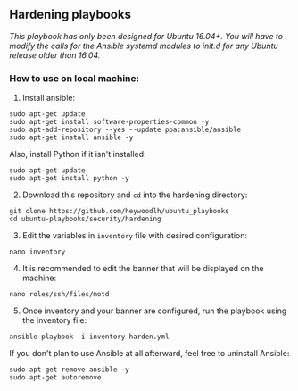 ## Hardening playbooks

*This playbook has only been designed for Ubuntu 16.04+. You will have to modify the calls for the Ansible systemd modules to init.d for any Ubuntu release older than 16.04.* 


### How to use on local machine:


1. Install ansible:

```
sudo apt-get update
sudo apt-get install software-properties-common -y
sudo apt-add-repository --yes --update ppa:ansible/ansible
sudo apt-get install ansible -y
```

Also, install Python if it isn't installed:

```
sudo apt-get update
sudo apt-get install python -y
```


2. Download this repository and `cd` into the hardening directory:

```
git clone https://github.com/heywoodlh/ubuntu_playbooks
cd ubuntu-playbooks/security/hardening
```


3. Edit the variables in `inventory` file with desired configuration:

```
nano inventory
```


4. It is recommended to edit the banner that will be displayed on the machine:

```
nano roles/ssh/files/motd
```


5. Once inventory and your banner are configured, run the playbook using the inventory file:

```
ansible-playbook -i inventory harden.yml
```


If you don't plan to use Ansible at all afterward, feel free to uninstall Ansible:

```
sudo apt-get remove ansible -y
sudo apt-get autoremove
```
